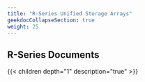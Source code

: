 ```yaml
---
title: "R-Series Unified Storage Arrays"
geekdocCollapseSection: true
weight: 25
---
```


## R-Series Documents

{{< children depth="1" description="true" >}}
